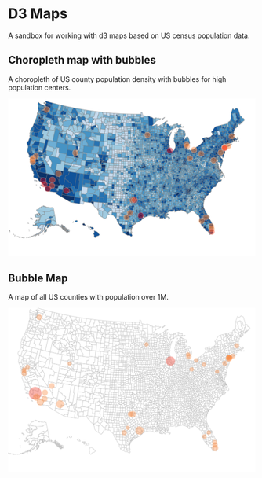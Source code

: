 # D3 Maps

A sandbox for working with d3 maps based on US census population data.

## Choropleth map with bubbles

A choropleth of US county population density with bubbles for high population centers.

![Choropleth with bubbles](population_choropleth.png)

## Bubble Map

A map of all US counties with population over 1M.

![Bubbles only map](bubbles.png)